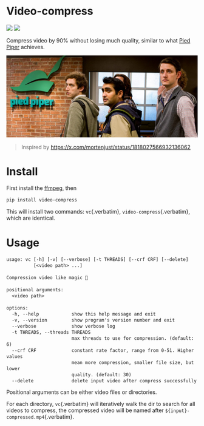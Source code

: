 # Video-compress

[![](https://img.shields.io/pypi/v/video-compress.svg)](https://pypi.org/project/video-compress)
[![](https://github.com/jiacai2050/video-compress/actions/workflows/ci.yml/badge.svg)](https://github.com/jiacai2050/video-compress/actions/workflows/ci.yml)

Compress video by 90% without losing much quality, similar to what [Pied
Piper](https://en.wikipedia.org/wiki/Silicon_Valley_(TV_series))
achieves.

![](pied-piper.jpg)

> Inspired by <https://x.com/mortenjust/status/1818027566932136062>

# Install

First install the [ffmpeg](https://www.ffmpeg.org/download.html), then

``` bash
pip install video-compress
```

This will install two commands: `vc`{.verbatim},
`video-compress`{.verbatim}, which are identical.

# Usage

``` example
usage: vc [-h] [-v] [--verbose] [-t THREADS] [--crf CRF] [--delete]
          [<video path> ...]

Compression video like magic 🤩

positional arguments:
  <video path>

options:
  -h, --help            show this help message and exit
  -v, --version         show program's version number and exit
  --verbose             show verbose log
  -t THREADS, --threads THREADS
                        max threads to use for compression. (default: 6)
  --crf CRF             constant rate factor, range from 0-51. Higher values
                        mean more compression, smaller file size, but lower
                        quality. (default: 30)
  --delete              delete input video after compress successfully
```

Positional arguments can be either video files or directories.

For each directory, `vc`{.verbatim} will iteratively walk the dir to
search for all videos to compress, the compressed video will be named
after `${input}-compressed.mp4`{.verbatim}.
